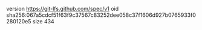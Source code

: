 version https://git-lfs.github.com/spec/v1
oid sha256:067a5cdcf51f63f9c37567c83252dee058c37f1606d927b0765933f0280120e5
size 434

